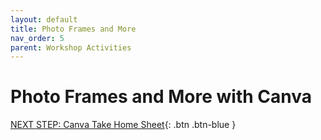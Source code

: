 ```yaml
---
layout: default
title: Photo Frames and More
nav_order: 5
parent: Workshop Activities
---
```

# Photo Frames and More with Canva

[NEXT STEP: Canva Take Home Sheet](canva-take-home.html){: .btn .btn-blue }
